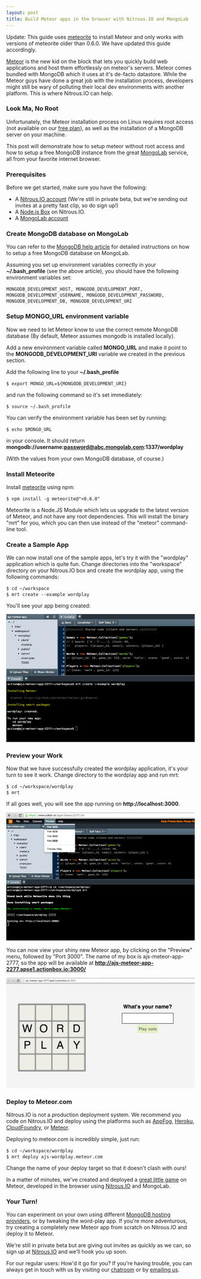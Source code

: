 ```yaml
---
layout: post
title: Build Meteor apps in the browser with Nitrous.IO and MongoLab
---
```


<p class="note">Update: This guide uses <a href="https://github.com/oortcloud/meteorite")>meteorite</a> to install Meteor and only works with versions of meteorite older than 0.6.0. We have updated this guide accordingly.</p>

[Meteor](http://meteor.com) is the new kid on the block that lets you quickly build web applications and host them effortlessly on meteor's servers. Meteor comes bundled with MongoDB which it uses at it's de-facto datastore. While the Meteor guys have done a great job with the installation process, developers might still be wary of polluting their local dev environments with another platform. This is where Nitrous.IO can help.

###  Look Ma, No Root

Unfortunately, the Meteor installation process on Linux requires root access (not available on our [free plan](https://www.nitrous.io/pricing)), as well as the installation of a MongoDB server on your machine.

This post will demonstrate how to setup meteor without root access and how to setup a free MongoDB instance from the great [MongoLab](http://mongolab.com) service, all from your favorite internet browser.

### Prerequisites

Before we get started, make sure you have the following:

* A [Nitrous.IO account](https://www.nitrous.io/) (We're still in private
  beta, but we're sending out invites at a pretty fast clip, so do sign
  up!)
* A [Node.js Box](http://help.nitrous.io/box-new/) on Nitrous.IO.
* A [MongoLab account](https://mongolab.com/)

### Create MongoDB database on MongoLab

You can refer to the [MongoDB help article](http://help.nitrous.io/mongodb/) for detailed instructions on how to setup a free MongoDB database on MongoLab.

Assuming you set up environment variables correctly in your **~/.bash_profile**  (see the above article), you should have the following environment variables set:

    MONGODB_DEVELOPMENT_HOST, MONGODB_DEVELOPMENT_PORT,
    MONGODB_DEVELOPMENT_USERNAME, MONGODB_DEVELOPMENT_PASSWORD,
    MONGODB_DEVELOPMENT_DB, MONGODB_DEVELOPMENT_URI

### Setup MONGO_URL environment variable

Now we need to let Meteor know to use the correct remote MongoDB database (By default, Meteor assumes mongodb is installed locally).

Add a new environment variable called **MONGO_URL** and make it point to the **MONGODB_DEVELOPMENT_URI** variable we created in the previous section.

Add the following line to your **~/.bash_profile**

    $ export MONGO_URL=${MONGODB_DEVELOPMENT_URI}

and run the following command so it's set immediately:

    $ source ~/.bash_profile

You can verify the environment variable has been set by running:

    $ echo $MONGO_URL

in your console. It should return **mongodb://username:password@abc.mongolab.com:1337/wordplay**

(With the values from your own MongoDB database, of course.)

### Install Meteorite


Install [meteorite](https://npmjs.org/package/meteorite) using npm:

    $ npm install -g meteorite@"<0.6.0"

Meteorite is a Node.JS Module which lets us upgrade to the latest version of Meteor, and not have any root dependencies.
This will install the binary "mrt" for you, which you can then use instead of the "meteor" command-line tool.

### Create a Sample App

We can now install one of the sample apps, let's try it with the "wordplay" application which is quite fun. Change directories into the "workspace" directory on your Nitrous.IO box and create the wordplay app, using the following commands:

    $ cd ~/workspace
    $ mrt create --example wordplay

You'll see your app being created:

![Create Meteor App](/images/meteor-create-app.png)

### Preview your Work

Now that we have successfully created the wordplay application, it's your turn to see it work. Change directory to the wordplay app and run mrt:

    $ cd ~/workspace/wordplay
    $ mrt

If all goes well, you will see the app running on **http://localhost:3000**.

![Preview Meteor App](/images/meteor-preview.png)

You can now view your shiny new Meteor app, by clicking on the "Preview" menu, followed by "Port 3000". The name of my box is ajs-meteor-app-2777, so the app will be available at **http://ajs-meteor-app-2277.apse1.actionbox.io:3000/**

![Preview Meteor Result](/images/meteor-preview-result.png)

### Deploy to Meteor.com

<p class="note">Nitrous.IO is not a production deployment system. We recommend you code on Nitrous.IO and deploy using the platforms such as <a href="http://appfog.com">AppFog</a>, <a href="http://heroku.com">Heroku</a>, <a href ="http://cloudfoundry.com">CloudFoundry</a>, or <a href="http://meteor.com">Meteor</a>.</p>

Deploying to meteor.com is incredibly simple, just run:

    $ cd ~/workspace/wordplay
    $ mrt deploy ajs-wordplay.meteor.com

<p class="alert">Change the name of your deploy target so that it doesn't clash with ours!</p>

In a matter of minutes, we've created and deployed a [great little game](http://ajs-word-play.meteor.com/) on Meteor, developed in the browser using [Nitrous.IO](https://www.nitrous.io/) and MongoLab.

### Your Turn!

You can experiment on your own using different [MongoDB hosting providers](https://www.mongohq.com/home), or by tweaking the word-play app. If you're more adventurous, try creating a completely new Meteor app from scratch on Nitrous.IO and deploy it to Meteor.

We're still in private beta but are giving out invites as quickly as we can, so sign up at [Nitrous.IO](https://www.nitrous.io/) and we'll hook you up soon.

For our regular users: How'd it go for you? If you're having trouble, you can always get in touch with us by visiting our [chatroom](https://www.nitrous.io/chat) or by [emailing us](mailto:support@nitrous.io).
